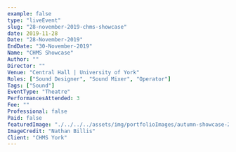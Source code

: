 ```yaml
---
example: false
type: "liveEvent"
slug: "28-november-2019-chms-showcase"
date: 2019-11-28
Date: "28-November-2019"
EndDate: "30-November-2019"
Name: "CHMS Showcase"
Author: ""
Director: ""
Venue: "Central Hall | University of York"
Roles: ["Sound Designer", "Sound Mixer", "Operator"]
Tags: ["Sound"]
EventType: "Theatre"
PerformancesAttended: 3
Fee: ""
Professional: false
Paid: false
featuredImage: "./../../../assets/img/portfolioImages/autumn-showcase-2019.jpg"
ImageCredit: "Nathan Billis"
Client: "CHMS York"
---
```

